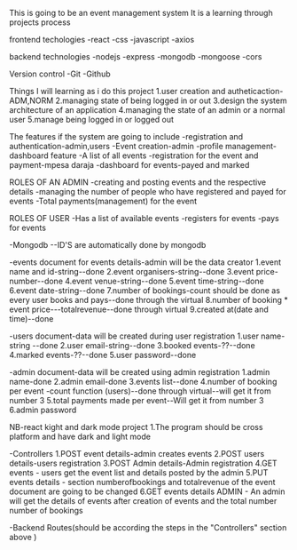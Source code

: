 This is going to be an event management system
It is a learning through projects process

frontend techologies
-react
-css
-javascript
-axios


backend technologies
-nodejs
-express
-mongodb
-mongoose
-cors

Version control
-Git
-Github



Things I will learning as i do this project
1.user creation and autheticaction-ADM,NORM
2.managing state of being logged in or out
3.design the system architecture of an application
4.managing the state of an admin or a normal user
5.manage being logged in or logged out

The features if the system are going to include
-registration and authentication-admin,users
-Event creation-admin
-profile management-dashboard feature
-A list of all events
-registration for the event and payment-mpesa daraja
-dashboard for events-payed and marked

ROLES OF AN ADMIN
-creating and posting events and the respective details
-managing the number of people who have registered and payed for events
-Total payments(management) for the event


ROLES OF USER
-Has a list of available events
-registers for events
-pays for events



-Mongodb
--ID'S are automatically done by mongodb 
<!-- The name of the documents is going to come with the schema -->
-events document for events details-admin will be the data creator
1.event name and id-string--done
2.event organisers-string--done
3.event price-number--done
4.event venue-string--done
5.event time-string--done
6.event date-string--done
7.number of bookings-count should be done as every user books and pays--done through the virtual
8.number of booking * event price---totalrevenue--done through virtual
9.created at(date and time)--done
 
-users document-data will be created during user registration
1.user name-string --done
2.user email-string--done
3.booked events-??--done
4.marked events-??--done
5.user password--done


-admin document-data will be created using admin registration
1.admin name-done
2.admin email-done
3.events list--done
4.number of booking per event -count function (users)--done through virtual--will get it from number 3
5.total payments made per event--Will get it from number 3
6.admin password


NB-react kight and dark mode project
1.The program should be cross platform and have dark and light mode

-Controllers
1.POST event details-admin creates events
2.POST users  details-users registration
3.POST Admin details-Admin registration
4.GET events  - users get the event list and details posted by the admin
5.PUT events details - section numberofbookings and totalrevenue of the event document are going to be changed
6.GET events details ADMIN - An admin will get the details of events after creation of events and the total number number of bookings 

-Backend Routes(should be according the steps in the "Controllers" section above )




